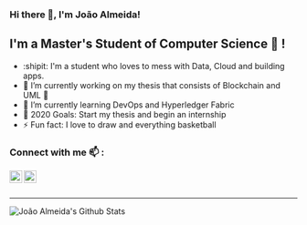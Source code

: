 ### Hi there 👋, I'm João Almeida!

## I'm a Master's Student of Computer Science 📕 !
- :shipit: I'm a student who loves to mess with Data, Cloud and building apps.
- 🔭 I’m currently working on my thesis that consists of Blockchain and UML 🤔 
- 🌱 I’m currently learning DevOps and Hyperledger Fabric
- 🥅 2020 Goals: Start my thesis and begin an internship
- ⚡ Fun fact: I love to draw and everything basketball

### Connect with me 📫 :

[<img align="left" alt="João Almeida | LinkedIn" width="22px" src="https://cdn.jsdelivr.net/npm/simple-icons@v3/icons/linkedin.svg" />][linkedin]
[<img align="left" alt="João Almeida | Instagram" width="22px" src="https://cdn.jsdelivr.net/npm/simple-icons@v3/icons/instagram.svg" />][instagram]

<br />
<br />

---

<img align="left" alt="João Almeida's Github Stats" src="https://github-readme-stats.vercel.app/api?username=Jalmeida1994&show_icons=true&hide_border=true" />

[instagram]: https://www.instagram.com/jcfd_almeida
[linkedin]: https://www.linkedin.com/in/joão-almeida-525476125
